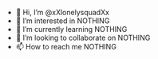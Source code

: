 - 👋 Hi, I’m @xXlonelysquadXx
- 👀 I’m interested in NOTHING
- 🌱 I’m currently learning NOTHING 
- 💞️ I’m looking to collaborate on NOTHING 
- 📫 How to reach me NOTHING 

<!---
xXlonelysquadXx/xXlonelysquadXx is a ✨ special ✨ repository because its `README.md` (this file) appears on your GitHub profile.
You can click the Preview link to take a look at your changes.
--->
